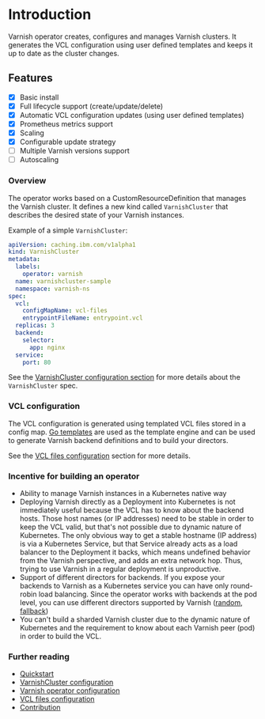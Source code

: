 # Introduction

Varnish operator creates, configures and manages Varnish clusters. It generates the VCL configuration using user defined templates and keeps it up to date as the cluster changes.

## Features

 * [x] Basic install
 * [x] Full lifecycle support (create/update/delete)
 * [x] Automatic VCL configuration updates (using user defined templates)
 * [x] Prometheus metrics support
 * [x] Scaling
 * [x] Configurable update strategy
 * [ ] Multiple Varnish versions support
 * [ ] Autoscaling

### Overview

The operator works based on a CustomResourceDefinition that manages the Varnish cluster. It defines a new kind called `VarnishCluster` that describes the desired state of your Varnish instances.

Example of a simple `VarnishCluster`:

```yaml
apiVersion: caching.ibm.com/v1alpha1
kind: VarnishCluster
metadata:
  labels:
    operator: varnish
  name: varnishcluster-sample
  namespace: varnish-ns
spec:
  vcl:
    configMapName: vcl-files
    entrypointFileName: entrypoint.vcl
  replicas: 3
  backend:  
    selector:
      app: nginx
  service:
    port: 80
```

See the [VarnishCluster configuration section](varnish-cluster-configuration.md) for more details about the `VarnishCluster` spec.

### VCL configuration

The VCL configuration is generated using templated VCL files stored in a config map. [Go templates](https://golang.org/pkg/text/template/) are used as the template engine and can be used to generate Varnish backend definitions and to build your directors.

See the [VCL files configuration](vcl-configuration.md) section for more details.

### Incentive for building an operator

* Ability to manage Varnish instances in a Kubernetes native way 
* Deploying Varnish directly as a Deployment into Kubernetes is not immediately useful because the VCL has to know about the backend hosts. Those host names (or IP addresses) need to be stable in order to keep the VCL valid, but that's not possible due to dynamic nature of Kubernetes. The only obvious way to get a stable hostname (IP address) is via a Kubernetes Service, but that Service already acts as a load balancer to the Deployment it backs, which means undefined behavior from the Varnish perspective, and adds an extra network hop. Thus, trying to use Varnish in a regular deployment is unproductive.
* Support of different directors for backends. If you expose your backends to Varnish as a Kubernetes service you can have only round-robin load balancing. Since the operator works with backends at the pod level, you can use different directors supported by Varnish ([random](https://varnish-cache.org/docs/5.1/reference/vmod_directors.generated.html#obj-random), [fallback](https://varnish-cache.org/docs/5.1/reference/vmod_directors.generated.html#obj-fallback))
* You can't build a sharded Varnish cluster due to the dynamic nature of Kubernetes and the requirement to know about each Varnish peer (pod) in order to build the VCL.

### Further reading

* [Quickstart](quick-start.md)
* [VarnishCluster configuration](varnish-cluster-configuration.md)
* [Varnish operator configuration](operator-configuration.md)
* [VCL files configuration](vcl-configuration.md)
* [Contribution](development.md)

